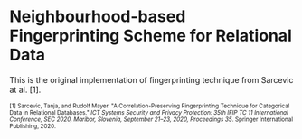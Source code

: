 # Neighbourhood-based Fingerprinting Scheme for Relational Data

This is the original implementation of fingerprinting technique from Sarcevic at al. [1].

<font size= "1"> [1] Sarcevic, Tanja, and Rudolf Mayer. "A Correlation-Preserving Fingerprinting Technique for Categorical Data in Relational Databases." _ICT Systems Security and Privacy Protection: 35th IFIP TC 11 International Conference, SEC 2020, Maribor, Slovenia, September 21–23, 2020, Proceedings 35_. Springer International Publishing, 2020. </font>
